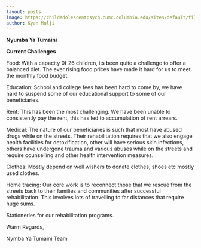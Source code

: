 ```yaml
---
layout: posts
image: https://childadolescentpsych.cumc.columbia.edu/sites/default/files/styles/555x315/public/HelpFriend-HelpSign-613244854%20555x315.jpg?itok=IzH1dmRK
author: Kyan Mulji
---
```


**Nyumba Ya Tumaini**

**Current Challenges**

Food: With a capacity 0f 26 children, its been quite a challenge to offer a balanced diet. The ever rising food prices have made it hard for us to meet the monthly food budget.

Education: School and college fees has been hard to come by, we have hard to suspend some of our educational support to some of our beneficiaries.

Rent: This has been the most challenging. We have been unable to consistently pay the rent, this has led to accumulation of rent arrears.

Medical: The nature of our beneficiaries is such that most have abused drugs while on the streets. Their rehabilitation requires that we also engage health facilities for detoxification, other will have serious skin infections, others have undergone trauma and various abuses while on the streets and require counselling and other health intervention measures.

Clothes: Mostly depend on well wishers to donate clothes, shoes etc mostly used clothes.

Home tracing: Our core work is to reconnect those that we rescue from the streets back to their families and communities after successful rehabilitation. This involves lots of travelling to far distances that require huge sums.

Stationeries for our rehabilitation programs.

Warm Regards,

Nymba Ya Tumaini Team